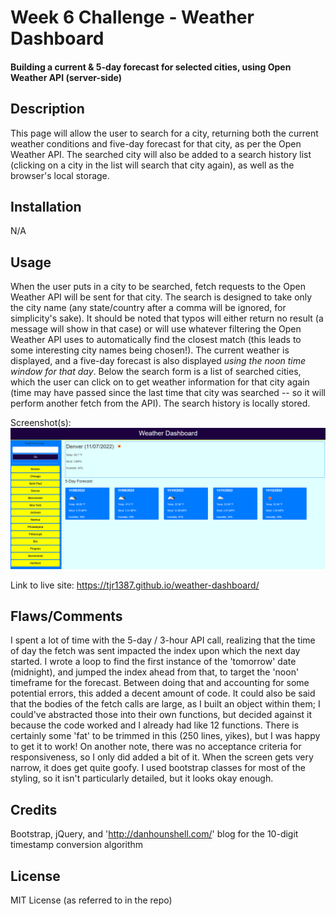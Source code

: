 # Week 6 Challenge - Weather Dashboard
#### Building a current &amp; 5-day forecast for selected cities, using Open Weather API (server-side)

## Description
 This page will allow the user to search for a city, returning both the current weather conditions and five-day forecast for that city, as per the Open Weather API. The searched city will also be added to a search history list (clicking on a city in the list will search that city again), as well as the browser's local storage.


## Installation

N/A

## Usage
When the user puts in a city to be searched, fetch requests to the Open Weather API will be sent for that city. The search is designed to take only the city name (any state/country after a comma will be ignored, for simplicity's sake). It should be noted that typos will either return no result (a message will show in that case) or will use whatever filtering the Open Weather API uses to automatically find the closest match (this leads to some interesting city names being chosen!). The current weather is displayed, and a five-day forecast is also displayed _using the noon time window for that day_. Below the search form is a list of searched cities, which the user can click on to get weather information for that city again (time may have passed since the last time that city was searched -- so it will perform another fetch from the API). The search history is locally stored. 

Screenshot(s): ![With a big search history!](/assets/my-mockup.png?raw=true)

Link to live site: https://tjr1387.github.io/weather-dashboard/


## Flaws/Comments
I spent a lot of time with the 5-day / 3-hour API call, realizing that the time of day the fetch was sent impacted the index upon which the next day started. I wrote a loop to find the first instance of the 'tomorrow' date (midnight), and jumped the index ahead from that, to target the 'noon' timeframe for the forecast. Between doing that and accounting for some potential errors, this added a decent amount of code. It could also be said that the bodies of the fetch calls are large, as I built an object within them; I could've abstracted those into their own functions, but decided against it because the code worked and I already had like 12 functions. There is certainly some 'fat' to be trimmed in this (250 lines, yikes), but I was happy to get it to work! On another note, there was no acceptance criteria for responsiveness, so I only did added a bit of it. When the screen gets very narrow, it does get quite goofy. I used bootstrap classes for most of the styling, so it isn't particularly detailed, but it looks okay enough.


## Credits

Bootstrap, jQuery, and 'http://danhounshell.com/' blog for the 10-digit timestamp conversion algorithm


## License

MIT License (as referred to in the repo)
